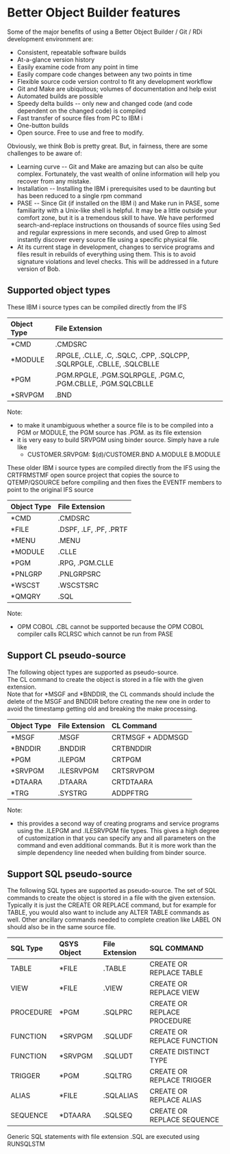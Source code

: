 # Better Object Builder features

Some of the major benefits of using a Better Object Builder / Git / RDi development environment are:

* Consistent, repeatable software builds
* At-a-glance version history
* Easily examine code from any point in time
* Easily compare code changes between any two points in time
* Flexible source code version control to fit any development workflow
* Git and Make are ubiquitous; volumes of documentation and help exist
* Automated builds are possible
* Speedy delta builds -- only new and changed code (and code dependent on the changed code) is compiled
* Fast transfer of source files from PC to IBM i
* One-button builds
* Open source.  Free to use and free to modify.

Obviously, we think Bob is pretty great.  But, in fairness, there are some challenges to be aware of:

* Learning curve -- Git and Make are amazing but can also be quite complex.  Fortunately, the vast wealth of online information will help you recover from any mistake.
* Installation -- Installing the IBM i prerequisites used to be daunting but has been reduced to a single rpm command
* PASE -- Since Git (if installed on the IBM i) and Make run in PASE, some familiarity with a Unix-like shell is helpful.  It may be a little outside your comfort zone, but it is a tremendous skill to have.  We have performed search-and-replace instructions on thousands of source files using Sed and regular expressions in mere seconds, and used Grep to almost instantly discover every source file using a specific physical file.
* At its current stage in development, changes to service programs and files result in rebuilds of everything using them.  This is to avoid signature violations and level checks.  This will be addressed in a future version of Bob.

## Supported object types

These IBM i source types can be compiled directly from the IFS

| Object Type | File Extension                                                        |
| :---------- | :-------------------------------------------------------------------- |
| *CMD        | .CMDSRC                                                               |
| *MODULE     | .RPGLE, .CLLE, .C, .SQLC, .CPP, .SQLCPP, .SQLRPGLE, .CBLLE, .SQLCBLLE |
| *PGM        | .PGM.RPGLE, .PGM.SQLRPGLE, .PGM.C, .PGM.CBLLE, .PGM.SQLCBLLE          |
| *SRVPGM     | .BND                                                                  |

Note:

* to make it unambiguous whether a source file is to be compiled into a PGM or MODULE, the PGM source has .PGM.<srctype> as its file extension
* it is very easy to build SRVPGM using binder source.  Simply have a rule like
  * CUSTOMER.SRVPGM: $(d)/CUSTOMER.BND A.MODULE B.MODULE


These older IBM i source types are compiled directly from the IFS using the CRTFRMSTMF open source project that copies the source to QTEMP/QSOURCE before compiling and then fixes the EVENTF members to point to the original IFS source

| Object Type | File Extension                      |
| :---------- | :---------------------------------- |
| *CMD        | .CMDSRC                             |
| *FILE       | .DSPF, .LF, .PF, .PRTF              |
| *MENU       | .MENU                               |
| *MODULE     | .CLLE                               |
| *PGM        | .RPG, .PGM.CLLE                     |
| *PNLGRP     | .PNLGRPSRC                          |
| *WSCST      | .WSCSTSRC                           |
| *QMQRY      | .SQL                                |

Note:

* OPM COBOL .CBL cannot be supported because the OPM COBOL compiler calls RCLRSC which cannot be run from PASE

## Support CL pseudo-source

The following object types are supported as pseudo-source.  
The CL command to create the object is stored in a file with the given extension.  
Note that for *MSGF and *BNDDIR, the CL commands should include the delete of the MSGF and BNDDIR before creating the new one in order to avoid the timestamp getting old and breaking the make processing.

| Object Type | File Extension | CL Command        |
| :---------- | :------------- | :---------------- |
| *MSGF       | .MSGF          | CRTMSGF + ADDMSGD |
| *BNDDIR     | .BNDDIR        | CRTBNDDIR         |
| *PGM        | .ILEPGM        | CRTPGM            |
| *SRVPGM     | .ILESRVPGM     | CRTSRVPGM         |
| *DTAARA     | .DTAARA        | CRTDTAARA         |
| *TRG        | .SYSTRG        | ADDPFTRG          |

Note:

* this provides a second way of creating programs and service programs using the .ILEPGM and .ILESRVPGM file types.  This gives a high degree of customization in that you can specify any and all parameters on the command and even additional commands.  But it is more work than the simple dependency line needed when building from binder source.

## Support SQL pseudo-source

The following SQL types are supported as pseudo-source.
The set of SQL commands to create the object is stored in a file with the given extension. Typically it is just the CREATE OR REPLACE command, but for example for TABLE, you would also want to include any ALTER TABLE commands as well.  Other ancillary commands needed to complete creation like LABEL ON should also be in the same source file. 

| SQL Type  | QSYS Object | File Extension | SQL COMMAND                 |
| :-------- | :---------- | :------------- | :-------------------------- |
| TABLE     | *FILE       | .TABLE         | CREATE OR REPLACE TABLE     |
| VIEW      | *FILE       | .VIEW          | CREATE OR REPLACE VIEW      |
| PROCEDURE | *PGM        | .SQLPRC        | CREATE OR REPLACE PROCEDURE |
| FUNCTION  | *SRVPGM     | .SQLUDF        | CREATE OR REPLACE FUNCTION  |
| FUNCTION  | *SRVPGM     | .SQLUDT        | CREATE DISTINCT TYPE        |
| TRIGGER   | *PGM        | .SQLTRG        | CREATE OR REPLACE TRIGGER   |
| ALIAS     | *FILE       | .SQLALIAS      | CREATE OR REPLACE ALIAS     |
| SEQUENCE  | *DTAARA     | .SQLSEQ        | CREATE OR REPLACE SEQUENCE  |

Generic SQL statements with file extension .SQL are executed using RUNSQLSTM